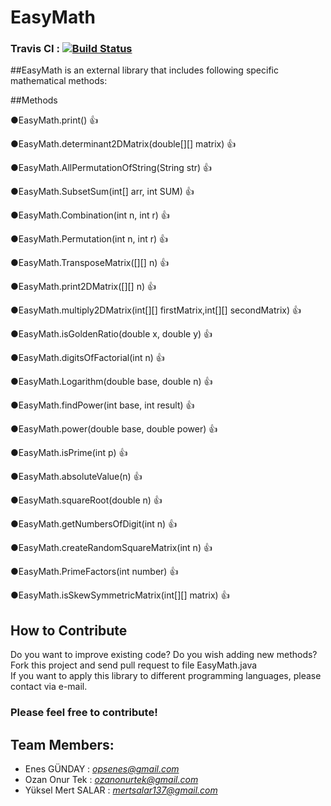 # EasyMath
### Travis CI : [![Build Status](https://travis-ci.org/KeepCalmWriteCode/easyMath.svg?branch=master)](https://travis-ci.org/KeepCalmWriteCode/easyMath)
##EasyMath is an external library that includes following specific mathematical methods:

##Methods

●EasyMath.print() :thumbsup:

●EasyMath.determinant2DMatrix(double[][] matrix) :thumbsup:

●EasyMath.AllPermutationOfString(String str) :thumbsup:

●EasyMath.SubsetSum(int[] arr, int SUM) :thumbsup:

●EasyMath.Combination(int n, int r) :thumbsup:

●EasyMath.Permutation(int n, int r) :thumbsup:

●EasyMath.TransposeMatrix([][] n) :thumbsup:

●EasyMath.print2DMatrix([][] n) :thumbsup:

●EasyMath.multiply2DMatrix(int[][] firstMatrix,int[][] secondMatrix) :thumbsup:

●EasyMath.isGoldenRatio(double x, double y) :thumbsup:

●EasyMath.digitsOfFactorial(int n) :thumbsup:

●EasyMath.Logarithm(double base, double n) :thumbsup:

●EasyMath.findPower(int base, int result) :thumbsup: 

●EasyMath.power(double base, double power) :thumbsup:

●EasyMath.isPrime(int p)  :thumbsup:

●EasyMath.absoluteValue(n) :thumbsup:

●EasyMath.squareRoot(double n)  :thumbsup:

●EasyMath.getNumbersOfDigit(int n) :thumbsup:

●EasyMath.createRandomSquareMatrix(int n) :thumbsup:

●EasyMath.PrimeFactors(int number) :thumbsup:

●EasyMath.isSkewSymmetricMatrix(int[][] matrix) :thumbsup:

## How to Contribute
Do you want to improve existing code? Do you wish adding new methods? Fork this project and send pull request to file EasyMath.java<br>
If you want to apply this library to different programming languages, please contact via e-mail.<br>

### Please feel free to contribute!

## Team Members:
- Enes GÜNDAY   : *opsenes@gmail.com*
- Ozan Onur Tek : *ozanonurtek@gmail.com*
- Yüksel Mert SALAR : *mertsalar137@gmail.com* 


